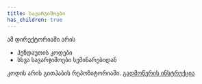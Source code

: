 ```yaml
---
title: სავარჯიშოები
has_children: true
---
```


ამ დირექტორიაში არის

- ჰენდაუთის კოდები
- სხვა სავარჯიშოები სემინარებიდან

კოდის არის გითჰაბის რეპოზიტორიაში. [გადმოწერის ინსტრუქცია](/content/resources/using_git.md)
